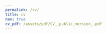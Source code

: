 ```yaml
---
permalink: /cv/
title: cv
nav: true
cv_pdf: /assets/pdf/CV__public_version_.pdf
---
```


<a id="pdf-link" href="/assets/pdf/CV__public_version_.pdf" target="_self" style="display: none;"></a>

<script>
document.addEventListener("DOMContentLoaded", function() {
    document.getElementById("pdf-link").click();
});
</script>
